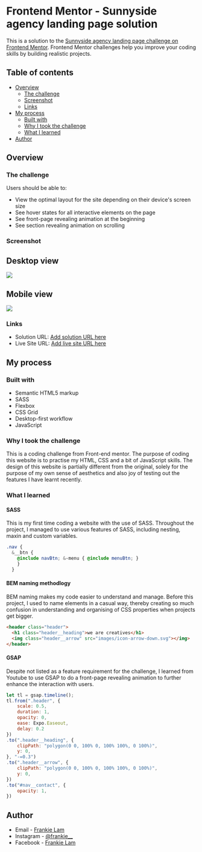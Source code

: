 # Frontend Mentor - Sunnyside agency landing page solution

This is a solution to the [Sunnyside agency landing page challenge on Frontend Mentor](https://www.frontendmentor.io/challenges/sunnyside-agency-landing-page-7yVs3B6ef). Frontend Mentor challenges help you improve your coding skills by building realistic projects.

## Table of contents

- [Overview](#overview)
  - [The challenge](#the-challenge)
  - [Screenshot](#screenshot)
  - [Links](#links)
- [My process](#my-process)
  - [Built with](#built-with)
  - [Why I took the challenge](#why-i-took-the-challenge)
  - [What I learned](#what-i-learned)
- [Author](#author)

## Overview

### The challenge

Users should be able to:

- View the optimal layout for the site depending on their device's screen size
- See hover states for all interactive elements on the page
- See front-page revealing animation at the beginning
- See section revealing animation on scrolling

### Screenshot

## Desktop view

![](./screenshot-desktop.png)

## Mobile view

![](./screenshot-mobile.png)

### Links

- Solution URL: [Add solution URL here](https://your-solution-url.com)
- Live Site URL: [Add live site URL here](https://your-live-site-url.com)

## My process

### Built with

- Semantic HTML5 markup
- SASS
- Flexbox
- CSS Grid
- Desktop-first workflow
- JavaScript

### Why I took the challenge

This is a coding challenge from Front-end mentor. The purpose of coding this website is to practise my HTML, CSS and a bit of JavaScript skills. The design of this website is partially different from the original, solely for the purpose of my own sense of aesthetics and also joy of testing out the features I have learnt recently.

### What I learned

#### SASS

This is my first time coding a website with the use of SASS. Throughout the project, I managed to use various features of SASS, including nesting, maxin and custom variables.

```scss
.nav { 
  &__btn { 
    @include navBtn; &-menu { @include menuBtn; } 
    } 
  }
```

#### BEM naming methodlogy

BEM naming makes my code easier to understand and manage. Before this project, I used to name elements in a casual way, thereby creating so much confusion in understanding and organising of CSS properties when projects get bigger.

```html
<header class="header">
  <h1 class="header__heading">we are creatives</h1>
  <img class="header__arrow" src="images/icon-arrow-down.svg"></img>
</header>
```

#### GSAP

Despite not listed as a feature requirement for the challenge, I learned from Youtube to use GSAP to do a front-page revealing animation to further enhance the interaction with users.

```js
let tl = gsap.timeline();
tl.from(".header", {
    scale: 0.5,
    duration: 1,
    opacity: 0,
    ease: Expo.Easeout,
    delay: 0.2
})
.to(".header__heading", {
    clipPath: "polygon(0 0, 100% 0, 100% 100%, 0 100%)",
    y: 0,
}, "-=0.3")
.to(".header__arrow", {
    clipPath: "polygon(0 0, 100% 0, 100% 100%, 0 100%)",
    y: 0,
})
.to("#nav__contact", {
    opacity: 1,
})
```

## Author

- Email - [Frankie Lam](frankiechunfai@gmail.com)
- Instagram - [@frankie__](https://www.instagram.com/frankie___lam/)
- Facebook - [Frankie Lam](https://www.facebook.com/frankiecflam/)
